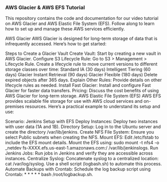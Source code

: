 ### AWS Glacier & AWS EFS Tutorial
This repository contains the code and documentation for our video tutorial on AWS Glacier and AWS Elastic File System (EFS). Follow along to learn how to set up and manage these AWS services efficiently.

AWS Glacier
AWS Glacier is designed for long-term storage of data that is infrequently accessed. Here’s how to get started:

Steps to Create a Glacier Vault
Create Vault: Start by creating a new vault in AWS Glacier.
Configure S3 Lifecycle Rule:
Go to S3 > Management > Lifecycle Rule.
Create a lifecycle rule to move current versions to different storage classes over time:
Standard IA (30 days)
Intelligent Tiering (60 days)
Glacier Instant Retrieval (90 days)
Glacier Flexible (180 days)
Delete expired objects after 365 days.
Explain Other Rules: Provide details on other lifecycle rules as needed.
Install Fast Glacier: Install and configure Fast Glacier for faster data transfers.
Pricing: Discuss the cost benefits of using AWS Glacier for long-term storage.
AWS Elastic File System (EFS)
AWS EFS provides scalable file storage for use with AWS cloud services and on-premises resources. Here’s a practical example to understand its setup and use:

Scenario: Jenkins Setup with EFS
Deploy Instances: Deploy two instances with user data (1A and 1B).
Directory Setup: Log in to the Ubuntu server and create the directory /var/lib/jenkins.
Create NFS File System: Ensure you select Public subnets when creating the NFS.
Mount EFS:
Edit /etc/fstab to include the EFS mount details.
Mount the EFS using: sudo mount -t nfs4 -o _netdev fs-XXXX.efs.us-east-1.amazonaws.com:/ /var/lib/jenkinslogs.
Run Jenkins Jobs: Run jobs in Jenkins and verify they are accessible across instances.
Centralize Syslog:
Concatenate syslog to a centralized location: cat /var/log/syslog.
Use a shell script (logbash.sh) to automate this process.
Automate Backups with Crontab:
Schedule the log backup script using Crontab: * * * * * bash /root/logbackup.sh.
